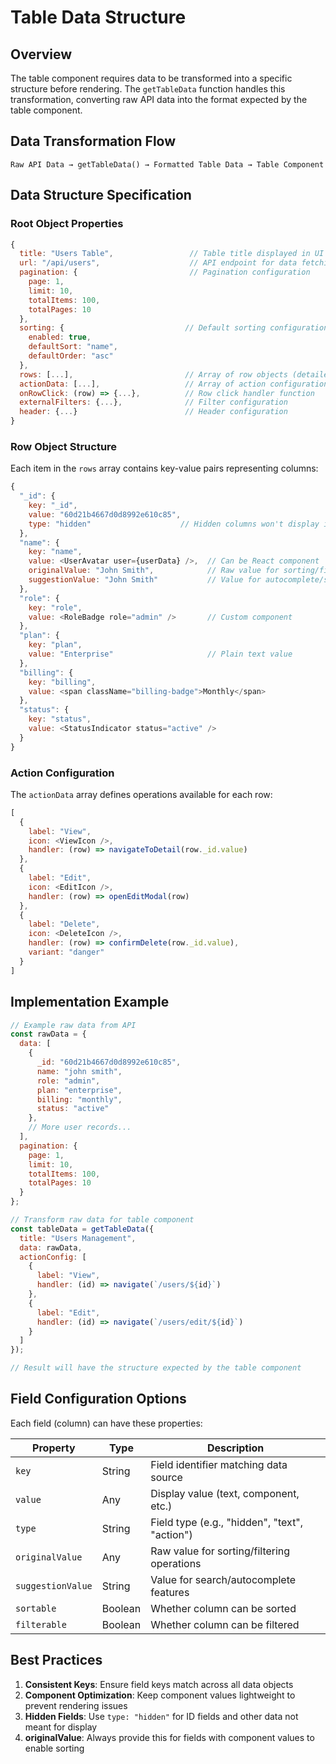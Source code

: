 # Table Data Structure

## Overview
The table component requires data to be transformed into a specific structure before rendering. The `getTableData` function handles this transformation, converting raw API data into the format expected by the table component.

## Data Transformation Flow
```
Raw API Data → getTableData() → Formatted Table Data → Table Component
```

## Data Structure Specification

### Root Object Properties
```javascript
{
  title: "Users Table",                 // Table title displayed in UI
  url: "/api/users",                    // API endpoint for data fetching
  pagination: {                         // Pagination configuration
    page: 1,
    limit: 10,
    totalItems: 100,
    totalPages: 10
  },
  sorting: {                           // Default sorting configuration
    enabled: true,
    defaultSort: "name",
    defaultOrder: "asc"
  },
  rows: [...],                         // Array of row objects (detailed below)
  actionData: [...],                   // Array of action configurations
  onRowClick: (row) => {...},          // Row click handler function
  externalFilters: {...},              // Filter configuration
  header: {...}                        // Header configuration
}
```

### Row Object Structure
Each item in the `rows` array contains key-value pairs representing columns:

```javascript
{
  "_id": {
    key: "_id",
    value: "60d21b4667d0d8992e610c85",
    type: "hidden"                    // Hidden columns won't display in UI
  },
  "name": {
    key: "name",
    value: <UserAvatar user={userData} />,  // Can be React component
    originalValue: "John Smith",            // Raw value for sorting/filtering
    suggestionValue: "John Smith"           // Value for autocomplete/search
  },
  "role": {
    key: "role",
    value: <RoleBadge role="admin" />       // Custom component
  },
  "plan": {
    key: "plan",
    value: "Enterprise"                     // Plain text value
  },
  "billing": {
    key: "billing",
    value: <span className="billing-badge">Monthly</span>
  },
  "status": {
    key: "status",
    value: <StatusIndicator status="active" />
  }
}
```

### Action Configuration
The `actionData` array defines operations available for each row:

```javascript
[
  {
    label: "View",
    icon: <ViewIcon />,
    handler: (row) => navigateToDetail(row._id.value)
  },
  {
    label: "Edit", 
    icon: <EditIcon />,
    handler: (row) => openEditModal(row)
  },
  {
    label: "Delete",
    icon: <DeleteIcon />,
    handler: (row) => confirmDelete(row._id.value),
    variant: "danger"
  }
]
```

## Implementation Example

```javascript
// Example raw data from API
const rawData = {
  data: [
    {
      _id: "60d21b4667d0d8992e610c85",
      name: "john smith",
      role: "admin",
      plan: "enterprise",
      billing: "monthly",
      status: "active"
    },
    // More user records...
  ],
  pagination: {
    page: 1,
    limit: 10,
    totalItems: 100,
    totalPages: 10
  }
};

// Transform raw data for table component
const tableData = getTableData({
  title: "Users Management",
  data: rawData,
  actionConfig: [
    {
      label: "View",
      handler: (id) => navigate(`/users/${id}`)
    },
    {
      label: "Edit",
      handler: (id) => navigate(`/users/edit/${id}`)
    }
  ]
});

// Result will have the structure expected by the table component
```

## Field Configuration Options

Each field (column) can have these properties:

| Property | Type | Description |
|----------|------|-------------|
| `key` | String | Field identifier matching data source |
| `value` | Any | Display value (text, component, etc.) |
| `type` | String | Field type (e.g., "hidden", "text", "action") |
| `originalValue` | Any | Raw value for sorting/filtering operations |
| `suggestionValue` | String | Value for search/autocomplete features |
| `sortable` | Boolean | Whether column can be sorted |
| `filterable` | Boolean | Whether column can be filtered |

## Best Practices
1. **Consistent Keys**: Ensure field keys match across all data objects
2. **Component Optimization**: Keep component values lightweight to prevent rendering issues
3. **Hidden Fields**: Use `type: "hidden"` for ID fields and other data not meant for display
4. **originalValue**: Always provide this for fields with component values to enable sorting